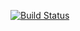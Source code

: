 [![Build Status](https://travis-ci.org/Dixon3/lammps.svg?branch=master)](https://travis-ci.org/Dixon3/lammps)
